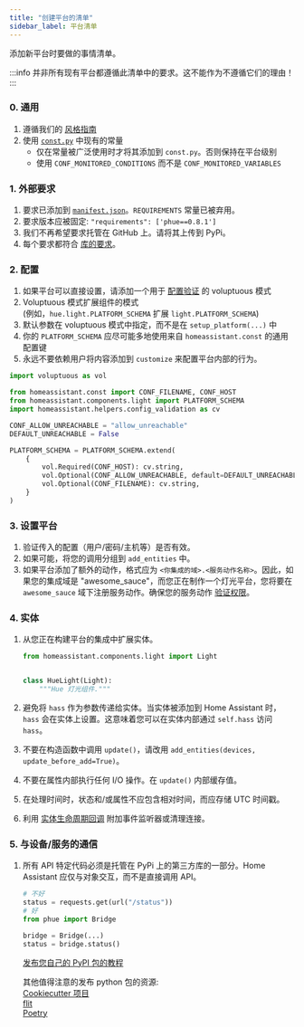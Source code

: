 ```yaml
---
title: "创建平台的清单"
sidebar_label: 平台清单
---
```


添加新平台时要做的事情清单。

:::info
并非所有现有平台都遵循此清单中的要求。这不能作为不遵循它们的理由！
:::

### 0. 通用

1. 遵循我们的 [风格指南](development_guidelines.md)
2. 使用 [`const.py`](https://github.com/home-assistant/core/blob/dev/homeassistant/const.py) 中现有的常量
   - 仅在常量被广泛使用时才将其添加到 `const.py`。否则保持在平台级别
   - 使用 `CONF_MONITORED_CONDITIONS` 而不是 `CONF_MONITORED_VARIABLES`

### 1. 外部要求

1. 要求已添加到 [`manifest.json`](creating_integration_manifest.md)。`REQUIREMENTS` 常量已被弃用。
2. 要求版本应被固定: `"requirements": ['phue==0.8.1']`
3. 我们不再希望要求托管在 GitHub 上。请将其上传到 PyPi。
4. 每个要求都符合 [库的要求](api_lib_index.md#basic-library-requirements)。

### 2. 配置

1. 如果平台可以直接设置，请添加一个用于 [配置验证](development_validation.md) 的 voluptuous 模式
2. Voluptuous 模式扩展组件的模式  
   (例如，`hue.light.PLATFORM_SCHEMA` 扩展 `light.PLATFORM_SCHEMA`)
3. 默认参数在 voluptuous 模式中指定，而不是在 `setup_platform(...)` 中
4. 你的 `PLATFORM_SCHEMA` 应尽可能多地使用来自 `homeassistant.const` 的通用配置键
5. 永远不要依赖用户将内容添加到 `customize` 来配置平台内部的行为。

```python
import voluptuous as vol

from homeassistant.const import CONF_FILENAME, CONF_HOST
from homeassistant.components.light import PLATFORM_SCHEMA
import homeassistant.helpers.config_validation as cv

CONF_ALLOW_UNREACHABLE = "allow_unreachable"
DEFAULT_UNREACHABLE = False

PLATFORM_SCHEMA = PLATFORM_SCHEMA.extend(
    {
        vol.Required(CONF_HOST): cv.string,
        vol.Optional(CONF_ALLOW_UNREACHABLE, default=DEFAULT_UNREACHABLE): cv.boolean,
        vol.Optional(CONF_FILENAME): cv.string,
    }
)
```

### 3. 设置平台

1. 验证传入的配置（用户/密码/主机等）是否有效。
2. 如果可能，将您的调用分组到 `add_entities` 中。
3. 如果平台添加了额外的动作，格式应为 `<你集成的域>.<服务动作名称>`。因此，如果您的集成域是 "awesome_sauce"，而您正在制作一个灯光平台，您将要在 `awesome_sauce` 域下注册服务动作。确保您的服务动作 [验证权限](auth_permissions.md#checking-permissions)。

### 4. 实体

1. 从您正在构建平台的集成中扩展实体。

    ```python
    from homeassistant.components.light import Light
    
    
    class HueLight(Light):
        """Hue 灯光组件."""
    ```

2. 避免将 `hass` 作为参数传递给实体。当实体被添加到 Home Assistant 时，`hass` 会在实体上设置。这意味着您可以在实体内部通过 `self.hass` 访问 `hass`。
3. 不要在构造函数中调用 `update()`，请改用 `add_entities(devices, update_before_add=True)`。
4. 不要在属性内部执行任何 I/O 操作。在 `update()` 内部缓存值。
5. 在处理时间时，状态和/或属性不应包含相对时间，而应存储 UTC 时间戳。
6. 利用 [实体生命周期回调](core/entity.md#lifecycle-hooks) 附加事件监听器或清理连接。

### 5. 与设备/服务的通信

1. 所有 API 特定代码必须是托管在 PyPi 上的第三方库的一部分。Home Assistant 应仅与对象交互，而不是直接调用 API。

    ```python
    # 不好
    status = requests.get(url("/status"))
    # 好
    from phue import Bridge

    bridge = Bridge(...)
    status = bridge.status()
    ```

    [发布您自己的 PyPI 包的教程](https://towardsdatascience.com/how-to-open-source-your-first-python-package-e717444e1da0)

    其他值得注意的发布 python 包的资源:  
    [Cookiecutter 项目](https://cookiecutter.readthedocs.io/)  
    [flit](https://flit.readthedocs.io/)  
    [Poetry](https://python-poetry.org/)  
